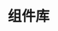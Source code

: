 ---
home: true
icon: config
title: 组件库
heroImage: /logo.svg
heroText: 组件库
tagline: 基于 Element-UI 制作的自用组件
actions:
  - text: 文章 📔
    link: /notes/Vue/Vue2.md/
    type: primary

  - text: 主页 🏠
    link: /

features:
  - title: 吃什么
    icon: plugin
    details: 适用于选择困难症
    link: /tools/Eat_What.md/

  - title: 组合Input&Select
    icon: plugin
    details: 组合Input&Select
    link: /tools/Inpuit_Select.md/

  - title: 剑三奇遇抽奖
    icon: tool
    details: 总得触发点什么吧
    link: /tools/JX3_Lottery.md/

copyright: false
footer: 努力并奋斗着
---